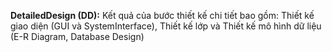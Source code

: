 **DetailedDesign (DD):** Kết quả của bước thiết kế chi tiết bao gồm: Thiết kế giao diện (GUI và SystemInterface), Thiết kế lớp và Thiết kế mô hình dữ liệu (E-R Diagram, Database Design)